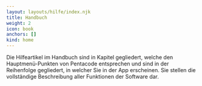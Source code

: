 ```yaml
---
layout: layouts/hilfe/index.njk
title: Handbuch
weight: 2
icon: book
anchors: []
kind: home
---
```

Die Hilfeartikel im Handbuch sind in Kapitel gegliedert, welche den Hauptmenü-Punkten von Pentacode entsprechen und sind in der Reihenfolge gegliedert, in welcher Sie in der App erscheinen. Sie stellen die vollständige Beschreibung aller Funktionen der Software dar.
